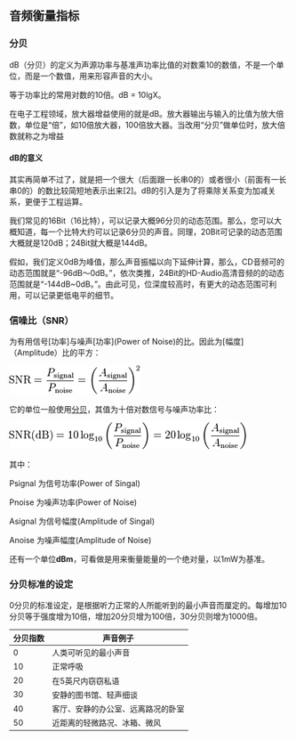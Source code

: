 ## 音频衡量指标

### 分贝

dB（分贝）的定义为声源功率与基准声功率比值的对数乘10的数值，不是一个单位，而是一个数值，用来形容声音的大小。

等于功率比的常用对数的10倍。dB = 10lgX。

在电子工程领域，放大器增益使用的就是dB。放大器输出与输入的比值为放大倍数，单位是“倍”，如10倍放大器，100倍放大器。当改用“分贝”做单位时，放大倍数就称之为增益

#### dB的意义

其实再简单不过了，就是把一个很大（后面跟一长串0的）或者很小（前面有一长串0的）的数比较简短地表示出来[2]。dB的引入是为了将乘除关系变为加减关系，更便于工程运算。



我们常见的16Bit（16比特），可以记录大概96分贝的动态范围。那么，您可以大概知道，每一个比特大约可以记录6分贝的声音。同理，20Bit可记录的动态范围大概就是120dB；24Bit就大概是144dB。

假如，我们定义0dB为峰值，那么声音振幅以向下延伸计算，那么，CD音频可的动态范围就是“-96dB～0dB。”，依次类推，24Bit的HD-Audio高清音频的的动态范围就是“-144dB~0dB。”。由此可见，位深度较高时，有更大的动态范围可利用，可以记录更低电平的细节。  

### 信噪比（SNR）

为有用信号\[功率\]与噪声\[功率\](Power of Noise)的比。因此为\[幅度\]（Amplitude）比的平方：

![](./png/snr.png)

它的单位一般使用[分贝](http://zh.wikipedia.org/wiki/分貝)，其值为十倍对数信号与噪声功率比：

![](./png/snr_db.png)

其中：

Psignal 为信号功率(Power of Singal)

Pnoise 为噪声功率(Power of Noise)

Asignal 为信号幅度(Amplitude of Singal)

Anoise 为噪声幅度(Amplitude of Noise)

还有一个单位**dBm**，可看做是用来衡量能量的一个绝对量，以1mW为基准。

### 分贝标准的设定

0分贝的标准设定，是根据听力正常的人所能听到的最小声音而厘定的。每增加10分贝等于强度增为10倍，增加20分贝增为100倍，30分贝则增为1000倍。

| **分贝指数** | **声音例子**                       |
| ------------ | ---------------------------------- |
| 0            | 人类可听见的最小声音               |
| 10           | 正常呼吸                           |
| 20           | 在5英尺内窃窃私语                  |
| 30           | 安静的图书馆、轻声细谈             |
| 40           | 客厅、安静的办公室、远离路况的卧室 |
| 50           | 近距离的轻微路况、冰箱、微风       |